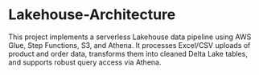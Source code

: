 # Lakehouse-Architecture
This project implements a serverless Lakehouse data pipeline using AWS Glue, Step Functions, S3, and Athena. It processes Excel/CSV uploads of product and order data, transforms them into cleaned Delta Lake tables, and supports robust query access via Athena.
